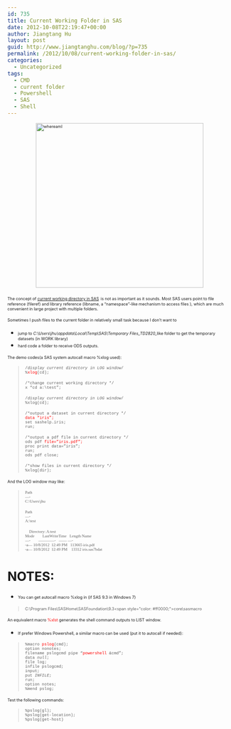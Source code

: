 ```yaml
---
id: 735
title: Current Working Folder in SAS
date: 2012-10-08T22:19:47+00:00
author: Jiangtang Hu
layout: post
guid: http://www.jiangtanghu.com/blog/?p=735
permalink: /2012/10/08/current-working-folder-in-sas/
categories:
  - Uncategorized
tags:
  - CMD
  - current folder
  - Powershell
  - SAS
  - Shell
---
```

<span style="font-size: xx-small;"><a href="http://www.jiangtanghu.com/blog/wp-content/uploads/2012/10/whereamI.jpg"><img style="background-image: none; margin: 3px auto 5px; padding-left: 0px; padding-right: 0px; display: block; float: none; padding-top: 0px; border: 0px;" title="whereamI" alt="whereamI" src="http://www.jiangtanghu.com/blog/wp-content/uploads/2012/10/whereamI_thumb.jpg" width="377" height="370" border="0" /></a></span>

<span style="font-size: xx-small;">The concept of </span><a href="http://support.sas.com/documentation/cdl/en/hostwin/63047/HTML/default/viewer.htm#p16esisc4nrd5sn1ps5l6u8f79k6.htm" target="_blank"><span style="font-size: xx-small;">current working directory in SAS</span></a> <span style="font-size: xx-small;">is not as important as it sounds. Most SAS users point to file reference (fileref) and library reference (libname, a “namespace”-like mechanism to access files ), which are much convenient in large project with multiple folders.</span>

<span style="font-size: xx-small;">Sometimes I push files to the current folder in relatively small task because I don’t want to</span>

  * <span style="font-size: xx-small;">jump to <em>C:\Users\jhu\appdata\Local\Temp\SAS\Temporary Files\_TD2820_</em>like folder to get the temporary datasets (in WORK library) </span>
  * <span style="font-size: xx-small;">hard code a folder to receive ODS outputs.</span>

<span style="font-size: xx-small;">The demo codes(a SAS system autocall macro %xlog used):</span>

> <span style="font-family: 'Courier New'; font-size: xx-small;">/*display current directory in LOG window*/<br /> %<span style="color: #ff0000;">xlog</span>(cd);</span>
> 
> <span style="font-family: 'Courier New'; font-size: xx-small;">/*change current working directory */<br /> x &#8220;cd a:\test&#8221;;</span>
> 
> <span style="font-family: 'Courier New'; font-size: xx-small;">/*display current directory in LOG window*/<br /> %xlog(cd);</span>
> 
> <span style="font-family: 'Courier New'; font-size: xx-small;">/*output a dataset in current directory */<br /> <span style="color: #ff0000;">data &#8220;iris&#8221;;</span><br /> set sashelp.iris;<br /> run;</span>
> 
> <span style="font-family: 'Courier New'; font-size: xx-small;">/*output a pdf file in current directory */<br /> ods pdf <span style="color: #ff0000;">file=&#8221;iris.pdf&#8221;;</span><br /> proc print data=&#8221;iris&#8221;;<br /> run;<br /> ods pdf close;</span>
> 
> <span style="font-family: 'Courier New'; font-size: xx-small;">/*show files in current directory */<br /> %xlog(dir);</span>

<span style="font-size: xx-small;">And the LOG window may like:</span>

> <span style="font-family: Consolas; font-size: xx-small;">Path<br /> &#8212;-<br /> C:\Users\jhu</span>
> 
> <span style="font-family: Consolas; font-size: xx-small;">Path<br /> &#8212;-<br /> A:\test</span>
> 
> <span style="font-size: xx-small;"><span style="font-family: Consolas;">    Directory: A:test</span><br /> </span><span style="font-family: Consolas; font-size: xx-small;">Mode        LastWriteTime   Length Name<br /> &#8212;-        &#8212;&#8212;&#8212;&#8212;-   &#8212;&#8212; &#8212;-<br /> -a&#8212; 10/8/2012  12:49 PM   113665 iris.pdf<br /> -a&#8212; 10/8/2012  12:49 PM    13312 iris.sas7bdat</span>

# NOTES:

  * <span style="font-size: xx-small;">You can get autocall macro %xlog in (if SAS 9.3 in Windows 7)</span>

> <span style="font-size: xx-small;">C:\Program Files\SASHome\SASFoundation\9.3\<span style="color: #ff0000;">core\sasmacro</span></span>

<span style="font-size: xx-small;">An equivalent macro <span style="color: #ff0000;">%xlst</span> generates the shell command outputs to LIST window.</span>

  * <span style="font-size: xx-small;">If prefer Windows Powershell, a similar macro can be used (put it to autocall if needed):</span>

> <span style="font-family: 'Courier New'; font-size: xx-small;">%macro <span style="color: #ff0000;">pslog</span>(cmd);<br /> option nonotes;<br /> filename pslogcmd pipe &#8220;<span style="color: #ff0000;">powershell</span> &cmd&#8221;;<br /> data _null_;<br /> file log;<br /> infile pslogcmd;<br /> input;<br /> put _INFILE_;<br /> run;<br /> option notes;<br /> %mend pslog;</span>

<span style="font-size: xx-small;">Test the following commands:</span>

> <span style="font-size: xx-small;"><span style="font-family: 'Courier New';">%pslog(gl);<br /> %pslog(get-location);<br /> %pslog(get-host)</span></span>